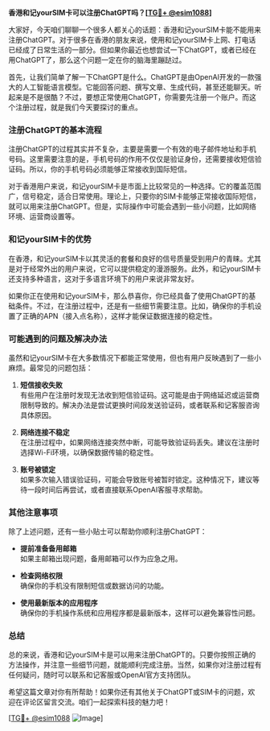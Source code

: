 **香港和记yourSIM卡可以注册ChatGPT吗？[[TG💪+ @esim1088](https://t.me/s/esim1088)]**

大家好，今天咱们聊聊一个很多人都关心的话题：香港和记yourSIM卡能不能用来注册ChatGPT。对于很多在香港的朋友来说，使用和记yourSIM卡上网、打电话已经成了日常生活的一部分。但如果你最近也想尝试一下ChatGPT，或者已经在用ChatGPT了，那么这个问题一定在你的脑海里蹦跶过。

首先，让我们简单了解一下ChatGPT是什么。ChatGPT是由OpenAI开发的一款强大的人工智能语言模型。它能回答问题、撰写文章、生成代码，甚至还能聊天。听起来是不是很酷？不过，要想正常使用ChatGPT，你需要先注册一个账户。而这个注册过程，就是我们今天要探讨的重点。

### **注册ChatGPT的基本流程**

注册ChatGPT的过程其实并不复杂，主要是需要一个有效的电子邮件地址和手机号码。这里需要注意的是，手机号码的作用不仅仅是验证身份，还需要接收短信验证码。所以，你的手机号码必须能够正常接收到国际短信。

对于香港用户来说，和记yourSIM卡是市面上比较常见的一种选择。它的覆盖范围广，信号稳定，适合日常使用。理论上，只要你的SIM卡能够正常接收国际短信，就可以用来注册ChatGPT。但是，实际操作中可能会遇到一些小问题，比如网络环境、运营商设置等。

### **和记yourSIM卡的优势**

在香港，和记yourSIM卡以其灵活的套餐和良好的信号质量受到用户的青睐。尤其是对于经常外出的用户来说，它可以提供稳定的漫游服务。此外，和记yourSIM卡还支持多种语言，这对于多语言环境下的用户来说非常友好。

如果你正在使用和记yourSIM卡，那么恭喜你，你已经具备了使用ChatGPT的基础条件。不过，在注册过程中，还是有一些细节需要注意。比如，确保你的手机设置了正确的APN（接入点名称），这样才能保证数据连接的稳定性。

### **可能遇到的问题及解决办法**

虽然和记yourSIM卡在大多数情况下都能正常使用，但也有用户反映遇到了一些小麻烦。最常见的问题包括：

1. **短信接收失败**  
   有些用户在注册时发现无法收到短信验证码。这可能是由于网络延迟或运营商限制导致的。解决办法是尝试更换时间段发送验证码，或者联系和记客服咨询具体原因。

2. **网络连接不稳定**  
   在注册过程中，如果网络连接突然中断，可能导致验证码丢失。建议在注册时选择Wi-Fi环境，以确保数据传输的稳定性。

3. **账号被锁定**  
   如果多次输入错误验证码，可能会导致账号被暂时锁定。这种情况下，建议等待一段时间后再尝试，或者直接联系OpenAI客服寻求帮助。

### **其他注意事项**

除了上述问题，还有一些小贴士可以帮助你顺利注册ChatGPT：

- **提前准备备用邮箱**  
  如果主邮箱出现问题，备用邮箱可以作为应急之用。

- **检查网络权限**  
  确保你的手机没有限制短信或数据访问的功能。

- **使用最新版本的应用程序**  
  确保你的手机操作系统和应用程序都是最新版本，这样可以避免兼容性问题。

### **总结**

总的来说，香港和记yourSIM卡是可以用来注册ChatGPT的。只要你按照正确的方法操作，并注意一些细节问题，就能顺利完成注册。当然，如果你对注册过程有任何疑问，随时可以联系和记客服或OpenAI官方支持团队。

希望这篇文章对你有所帮助！如果你还有其他关于ChatGPT或SIM卡的问题，欢迎在评论区留言交流。咱们一起探索科技的魅力吧！

[[TG💪+ @esim1088](https://t.me/s/esim1088) ![Image](https://i.postimg.cc/4NQfJmqS/Snipaste-2025-05-13-00-14-12.png)]